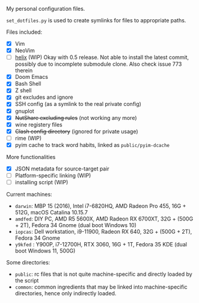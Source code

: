 My personal configuration files.

`set_dotfiles.py` is used to create symlinks for files to appropriate paths.

Files included:

- [x] Vim
- [x] NeoVim
- [ ] [helix](https://github.com/helix-editor/helix) (WIP)
    Okay with 0.5 release.
    Not able to install the latest commit, possibly due to incomplete submodule clone.
    Also check issue 773 therein
- [x] Doom Emacs
- [x] Bash Shell
- [x] Z shell
- [x] git excludes and ignore
- [x] SSH config (as a symlink to the real private config)
- [x] gnuplot
- [x] ~~NutShare excluding rules~~ (not working any more)
- [x] wine registery files
- [x] ~~Clash config directory~~ (ignored for private usage)
- [ ] rime (WIP)
- [x] pyim cache to track word habits, linked as `public/pyim-dcache`

More functionalities

- [x] JSON metadata for source-target pair
- [ ] Platform-specific linking (WIP)
- [ ] installing script (WIP)

Current machines:

- `darwin`: MBP 15 (2016), Intel i7-6820HQ, AMD Radeon Pro 455, 16G + 512G, macOS Catalina 10.15.7
- `amdfed`: DIY PC, AMD R5 5600X, AMD Radeon RX 6700XT, 32G + (500G + 2T), Fedora 34 Gnome (dual boot Windows 10)
- `iopcas`: Dell workstation, i9-11900, Radeon RX 640, 32G + (500G + 2T), Fedora 34 Gnome
- `y9kfed` : Y900P, i7-12700H, RTX 3060, 16G + 1T, Fedora 35 KDE (dual boot Windows 11, 500G)

Some directories:
- `public`: rc files that is not quite machine-specific and directly loaded by the script
- `common`: common ingredients that may be linked into machine-specific directories, hence only indirectly loaded.

